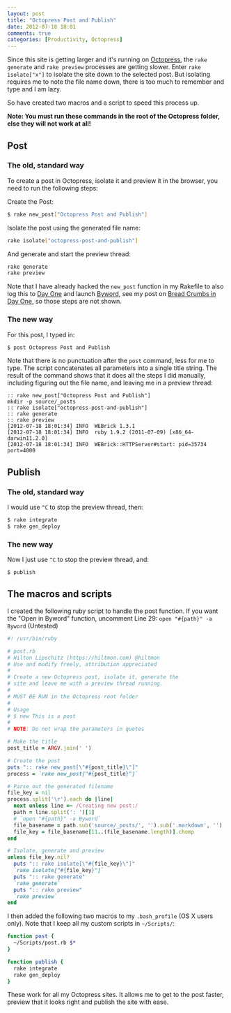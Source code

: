 ```yaml
---
layout: post
title: "Octopress Post and Publish"
date: 2012-07-18 18:01
comments: true
categories: [Productivity, Octopress]
---
```


Since this site is getting larger and it's running on [Octopress](http://octopress.org), the `rake generate` and `rake preview` processes are getting slower. Enter `rake isolate["x"]` to isolate the site down to the selected post. But isolating requires me to note the file name down, there is too much to remember and type and I am lazy.

So have created two macros and a script to speed this process up.

**Note: You must run these commands in the root of the Octopress folder, else they will not work at all!**

## Post

### The old, standard way

To create a post in Octopress, isolate it and preview it in the browser, you need to run the following steps:

Create the Post:

``` sh
$ rake new_post["Octopress Post and Publish"]
```

Isolate the post using the generated file name:

``` sh
rake isolate["octopress-post-and-publish"]
```

And generate and start the preview thread:

```sh
rake generate
rake preview
```

Note that I have already hacked the `new_post` function in my Rakefile to also log this to [Day One](http://dayoneapp.com) and launch [Byword](http://bywordapp.com), see my post on [Bread Crumbs in Day One](https://hiltmon.com/blog/2012/01/23/bread-crumbs-in-day-one/), so those steps are not shown.

### The new way

For this post, I typed in:

```sh
$ post Octopress Post and Publish
```

Note that there is no punctuation after the `post` command, less for me to type. The script concatenates all parameters into a single title string. The result of the command shows that it does all the steps I did manually, including figuring out the file name, and leaving me in a preview thread:

``` text
:: rake new_post["Octopress Post and Publish"]
mkdir -p source/_posts
:: rake isolate["octopress-post-and-publish"]
:: rake generate
:: rake preview
[2012-07-18 18:01:34] INFO  WEBrick 1.3.1
[2012-07-18 18:01:34] INFO  ruby 1.9.2 (2011-07-09) [x86_64-darwin11.2.0]
[2012-07-18 18:01:34] INFO  WEBrick::HTTPServer#start: pid=35734 port=4000
```

## Publish

### The old, standard way

I would use `^C` to stop the preview thread, then:

``` sh
$ rake integrate
$ rake gen_deploy
```

### The new way

Now I just use `^C` to stop the preview thread, and:

``` sh
$ publish
```

## The macros and scripts

I created the following ruby script to handle the post function. If you want the "Open in Byword" function, uncomment Line 29: `open "#{path}" -a Byword` (Untested)

``` ruby
#! /usr/bin/ruby

# post.rb
# Hilton Lipschitz (https://hiltmon.com) @hiltmon
# Use and modify freely, attribution appreciated
#
# Create a new Octopress post, isolate it, generate the
# site and leave me with a preview thread running.
#
# MUST BE RUN in the Octopress root folder
#
# Usage
# $ new This is a post
#
# NOTE: Do not wrap the parameters in quotes

# Make the title
post_title = ARGV.join(' ')

# Create the post
puts ":: rake new_post[\"#{post_title}\"]"
process = `rake new_post["#{post_title}"]`

# Parse out the generated filename
file_key = nil
process.split('\r').each do |line|
  next unless line =~ /Creating new post:/
  path = line.split(': ')[1]
  # `open "#{path}" -a Byword`
  file_basename = path.sub('source/_posts/', '').sub('.markdown', '')
  file_key = file_basename[11..(file_basename.length)].chomp
end

# Isolate, generate and preview
unless file_key.nil?
  puts ":: rake isolate[\"#{file_key}\"]"
  `rake isolate["#{file_key}"]`
  puts ":: rake generate"
  `rake generate`
  puts ":: rake preview"
  `rake preview`
end
```

I then added the following two macros to my `.bash_profile` (OS X users only). Note that I keep all my custom scripts in `~/Scripts/`:

``` sh
function post {
  ~/Scripts/post.rb $*
}

function publish {
  rake integrate
  rake gen_deploy
}
```

These work for all my Octopress sites. It allows me to get to the post faster, preview that it looks right and publish the site with ease.
